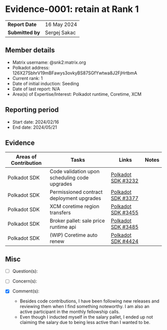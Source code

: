 # Evidence-0001: retain at Rank 1

|                 |                                                                                             |
| --------------- | ------------------------------------------------------------------------------------------- |
| **Report Date** | 16 May 2024 |
| **Submitted by**| Sergej Sakac |

## Member details

- Matrix username: @snk2:matrix.org
- Polkadot address: 126X27SbhrV19mBFawys3ovkyBS87SGfYwtwa8J2FjHrtbmA
- Current rank: 1
- Date of initial induction: Seeding
- Date of last report: N/A
- Area(s) of Expertise/Interest: Polkadot runtime, Coretime, XCM


## Reporting period

- Start date: 2024/02/16
- End date: 2024/05/21


## Evidence

|  Areas of Contribution | Tasks  | Links   |Notes   |
|---|---|---|---|
|Polkadot SDK   | Code validation upon scheduling code upgrades | [Polkadot SDK #3232](https://github.com/paritytech/polkadot-sdk/pull/3232) |
|Polkadot SDK   | Permissioned contract deployment upgrades | [Polkadot SDK #3377](https://github.com/paritytech/polkadot-sdk/pull/3377) |
|Polkadot SDK   | XCM coretime region transfers | [Polkadot SDK #3455](https://github.com/paritytech/polkadot-sdk/pull/3455) |
|Polkadot SDK   | Broker pallet: sale price runtime api | [Polkadot SDK #3485](https://github.com/paritytech/polkadot-sdk/pull/3485) |
|Polkadot SDK   | (WIP) Coretime auto renew | [Polkadot SDK #4424](https://github.com/paritytech/polkadot-sdk/pull/4424) |

## Misc

- [ ] Question(s): 

- [ ] Concern(s): 

- [X] Comment(s):
  - Besides code contributions, I have been following new releases and reviewing them when I find something noteworthy. I am also an active participant in the monthly fellowship calls.
  - Even though I inducted myself in the salary pallet, I ended up not claiming the salary due to being less active than I wanted to be.
